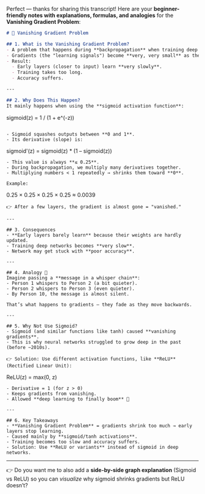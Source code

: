 Perfect — thanks for sharing this transcript!
Here are your **beginner-friendly notes with explanations, formulas, and analogies** for the **Vanishing Gradient Problem**:

```md
# 🌊 Vanishing Gradient Problem

## 1. What is the Vanishing Gradient Problem?
- A problem that happens during **backpropagation** when training deep neural networks.  
- Gradients (the "learning signals") become **very, very small** as they are sent backward through the layers.  
- Result:  
  - Early layers (closer to input) learn **very slowly**.  
  - Training takes too long.  
  - Accuracy suffers.

---

## 2. Why Does This Happen?
It mainly happens when using the **sigmoid activation function**:  
```

sigmoid(z) = 1 / (1 + e^(-z))

```

- Sigmoid squashes outputs between **0 and 1**.  
- Its derivative (slope) is:  
```

sigmoid'(z) = sigmoid(z) \* (1 – sigmoid(z))

```
- This value is always **≤ 0.25**.  
- During backpropagation, we multiply many derivatives together.  
- Multiplying numbers < 1 repeatedly → shrinks them toward **0**.  

Example:  
```

0.25 × 0.25 × 0.25 × 0.25 ≈ 0.0039

```
👉 After a few layers, the gradient is almost gone = "vanished."

---

## 3. Consequences
- **Early layers barely learn** because their weights are hardly updated.  
- Training deep networks becomes **very slow**.  
- Network may get stuck with **poor accuracy**.  

---

## 4. Analogy 🧠
Imagine passing a **message in a whisper chain**:
- Person 1 whispers to Person 2 (a bit quieter).  
- Person 2 whispers to Person 3 (even quieter).  
- By Person 10, the message is almost silent.  

That’s what happens to gradients — they fade as they move backwards.

---

## 5. Why Not Use Sigmoid?
- Sigmoid (and similar functions like tanh) caused **vanishing gradients**.  
- This is why neural networks struggled to grow deep in the past (before ~2010s).  

👉 Solution: Use different activation functions, like **ReLU** (Rectified Linear Unit):  
```

ReLU(z) = max(0, z)

```
- Derivative = 1 (for z > 0)  
- Keeps gradients from vanishing.  
- Allowed **deep learning to finally boom** 🚀

---

## 6. Key Takeaways
- **Vanishing Gradient Problem** = gradients shrink too much → early layers stop learning.  
- Caused mainly by **sigmoid/tanh activations**.  
- Training becomes too slow and accuracy suffers.  
- Solution: Use **ReLU or variants** instead of sigmoid in deep networks.
```

---

👉 Do you want me to also add a **side-by-side graph explanation** (Sigmoid vs ReLU) so you can *visualize* why sigmoid shrinks gradients but ReLU doesn’t?
